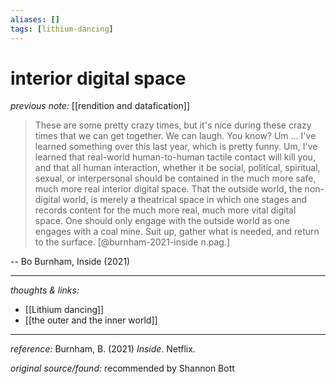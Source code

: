 ```yaml
---
aliases: []
tags: [lithium-dancing]
---
```


# interior digital space

_previous note:_ [[rendition and datafication]]

> These are some pretty crazy times, but it's nice during these crazy times that we can get together. We can laugh. You know? Um ... 
> I've learned something over this last year, which is pretty funny. Um, I've learned that real-world human-to-human tactile contact will kill you, and that all human interaction, whether it be social, political, spiritual, sexual, or interpersonal should be contained in the much more safe, much more real interior digital space. That the outside world, the non-digital world, is merely a theatrical space in which one stages and records content for the much more real, much more vital digital space. One should only engage with the outside world as one engages with a coal mine. Suit up, gather what is needed, and return to the surface. [@burnham-2021-inside n.pag.]

-- Bo Burnham, Inside (2021) 



---

_thoughts & links:_

- [[Lithium dancing]]
- [[the outer and the inner world]]

---

_reference:_ Burnham, B. (2021) _Inside_. Netflix.

_original source/found:_ recommended by Shannon Bott